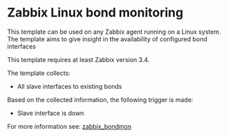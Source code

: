 # Zabbix Linux bond monitoring

This template can be used on any Zabbix agent running on a Linux system. The
template aims to give insight in the availability of configured bond interfaces

This template requires at least Zabbix version 3.4.

The template collects:
* All slave interfaces to existing bonds

Based on the collected information, the following trigger is made:

* Slave interface is down

For more information see:
[zabbix_bondmon](ZABBIX_BONDMON.md)
